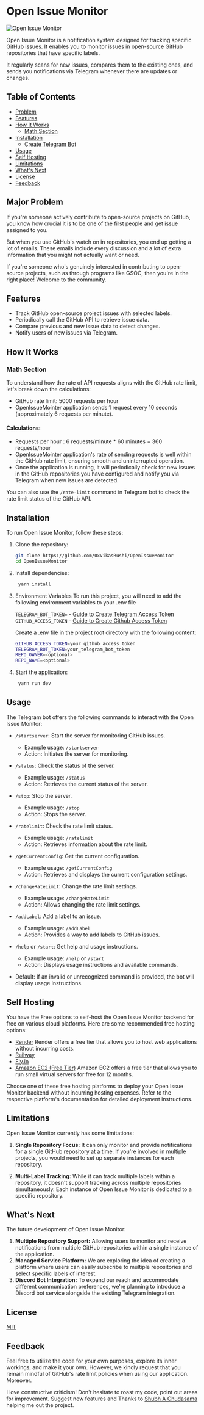 # Open Issue Monitor

![Open Issue Monitor](https://github.com/0xVikasRushi/OpenIssueMonitor/assets/88543171/ea6766ad-ef1c-4ba5-903e-0c5eeb635051)


Open Issue Monitor is a notification system designed for tracking specific GitHub issues. It enables you to monitor issues in open-source GitHub repositories that have specific labels. 


It regularly scans for new issues, compares them to the existing ones, and sends you notifications via Telegram whenever there are updates or changes.

## Table of Contents
- [Problem](#major-problem)
- [Features](#features)
- [How It Works](#how-it-works)
  - [Math Section](#math-section)
- [Installation](#installation)
    - [Create Telegram Bot](https://github.com/0xVikasRushi/OpenIssueMonitor/blob/main/CREATE_BOT.md)
- [Usage](#usage)
- [Self Hosting](#self-hosting)
- [Limitations](#limitations)
- [What's Next](#whats-next)
- [License](#license)
- [Feedback](#feedback)

## Major Problem
 
If you're someone  actively contribute to open-source projects on GitHub, you know how crucial it is to be one of the first people and get issue assigned to you. 

But when you use GitHub's watch on in repositories, you end up getting a lot of emails. These emails include every discussion and a lot of extra information that you might not actually want or need.

If you're someone who's genuinely interested in contributing to open-source projects, such as through programs like GSOC, then you're in the right place! Welcome to the community.


## Features

- Track GitHub open-source project issues with selected labels.
- Periodically call the GitHub API to retrieve issue data.
- Compare previous and new issue data to detect changes.
- Notify users of new issues via Telegram.

## How It Works
### Math Section
To understand how the rate of API requests aligns with the GitHub rate limit, let's break down the calculations:
- GitHub rate limit: 5000 requests per hour
- OpenIssueMointer application sends 1 request every 10 seconds (approximately 6 requests per minute).

#### Calculations:

- Requests per hour : 6 requests/minute * 60 minutes = 360 requests/hour
- OpenIssueMointer application's rate of sending requests is well within the GitHub rate limit, ensuring smooth and uninterrupted operation.
- Once the application is running, it will periodically check for new issues in the GitHub repositories you have configured and notify you via 
Telegram when new issues are detected.

You can also use the `/rate-limit` command in Telegram bot to check the rate limit status of the GitHub API.


## Installation

To run Open Issue Monitor, follow these steps:


1. Clone the repository:

   ```bash
   git clone https://github.com/0xVikasRushi/OpenIssueMonitor
   cd OpenIssueMonitor
2. Install dependencies:
   ```bash
    yarn install
3. Environment Variables
    To run this project, you will need to add the following environment variables to your .env file<br>
    
    `TELEGRAM_BOT_TOKEN=` - [Guide to Create Telegram Access Token](https://github.com/0xVikasRushi/OpenIssueMonitor/blob/main/CREATE_BOT.md) <br>
    `GITHUB_ACCESS_TOKEN` - [Guide to Create Github Access Token](https://docs.github.com/en/enterprise-server@3.6/authentication/keeping-your-account-and-data-secure/managing-your-personal-access-tokens) <br>

    Create a .env file in the project root directory with the following content:
      ```bash
      GITHUB_ACCESS_TOKEN=your_github_access_token
      TELEGRAM_BOT_TOKEN=your_telegram_bot_token
      REPO_OWNER=<optional>
      REPO_NAME=<optional>
    
5. Start the application:
    ```bash
     yarn run dev
## Usage

The Telegram bot offers the following commands to interact with the Open Issue Monitor:

- `/startserver`: Start the server for monitoring GitHub issues.
  - Example usage: `/startserver`
  - Action: Initiates the server for monitoring.

- `/status`: Check the status of the server.
  - Example usage: `/status`
  - Action: Retrieves the current status of the server.

- `/stop`: Stop the server.
  - Example usage: `/stop`
  - Action: Stops the server.

- `/ratelimit`: Check the rate limit status.
  - Example usage: `/ratelimit`
  - Action: Retrieves information about the rate limit.

- `/getCurrentConfig`: Get the current configuration.
  - Example usage: `/getCurrentConfig`
  - Action: Retrieves and displays the current configuration settings.

- `/changeRateLimit`: Change the rate limit settings.
  - Example usage: `/changeRateLimit`
  - Action: Allows changing the rate limit settings.

- `/addLabel`: Add a label to an issue.
  - Example usage: `/addLabel`
  - Action: Provides a way to add labels to GitHub issues.

- `/help` or `/start`: Get help and usage instructions.
  - Example usage: `/help` or `/start`
  - Action: Displays usage instructions and available commands.

- Default: If an invalid or unrecognized command is provided, the bot will display usage instructions.
## Self Hosting
  You have the Free options to self-host the Open Issue Monitor backend for free on various cloud platforms. Here are some recommended free hosting options:
- [Render](https://render.com/)
  Render offers a free tier that allows you to host web applications without incurring costs.
- [Railway](https://railway.app/)
- [Fly.io](https://fly.io/)
- [Amazon EC2 (Free Tier)](https://aws.amazon.com/ec2/)
  Amazon EC2 offers a free tier that allows you to run small virtual servers for free for 12 months.
  
Choose one of these free hosting platforms to deploy your Open Issue Monitor backend without incurring hosting expenses.
Refer to the respective platform's documentation for detailed deployment instructions.

## Limitations

Open Issue Monitor currently has some limitations:

1. **Single Repository Focus:** It can only monitor and provide notifications for a single GitHub repository at a time. If you're involved in multiple projects, you would need to set up separate instances for each repository.

2. **Multi-Label Tracking:** While it can track multiple labels within a repository, it doesn't support tracking across multiple repositories simultaneously. Each instance of Open Issue Monitor is dedicated to a specific repository.

## What's Next

The future development of Open Issue Monitor:

1. **Multiple Repository Support:**  Allowing users to monitor and receive notifications from multiple GitHub repositories within a single instance of the application.
2. **Managed Service Platform:** We are exploring the idea of creating a platform where users can easily subscribe to multiple repositories and select specific labels of interest.
3. **Discord Bot Integration:** To expand our reach and accommodate different communication preferences, we're planning to introduce a Discord bot service alongside the existing Telegram integration.


## License
[MIT](https://github.com/0xVikasRushi/OpenIssueMonitor/blob/main/LICENSE)

## Feedback

Feel free to utilize the code for your own purposes, explore its inner workings, and make it your own. However, we kindly request that you remain mindful of GitHub's rate limit policies when using our application. 
Moreover.

I love constructive criticism! Don't hesitate to roast my code, point out areas for improvement.
Suggest new features and Thanks to [Shubh A Chudasama](https://github.com/c-shubh) helping me out the project.



